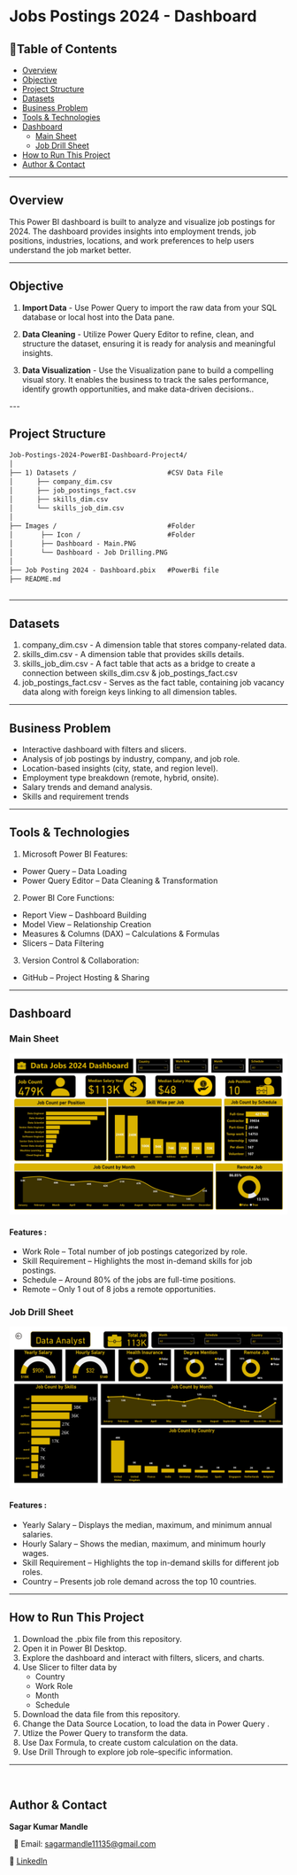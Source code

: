#  Jobs Postings 2024 - Dashboard

## 📌Table of Contents
- [Overview](#overview)
- [Objective](#objective)
- [Project Structure](#project-structure)
- [Datasets](#datasets)
- [Business Problem](#business-problem)
- [Tools & Technologies](#tools--technologies)
- [Dashboard](#dashboard)
    - [Main Sheet](#main-sheet)
    - [Job Drill Sheet](#job-drill-sheet)
- [How to Run This Project](#how-to-run-this-project)
- [Author & Contact](#author--contact)

---

## Overview
<p align="justify">

This Power BI dashboard is built to analyze and visualize job postings for 2024. The dashboard provides insights into employment trends, job positions, industries, locations, and work preferences to help users understand the job market better.

</p>

---

## Objective
<p align="justify">

1. **Import Data** - Use Power Query to import the raw data from your SQL database or local host into the Data pane.

2. **Data Cleaning** - Utilize Power Query Editor to refine, clean, and structure the dataset, ensuring it is ready for analysis and meaningful insights.

3. **Data Visualization** - Use the Visualization pane to build a compelling visual story. It enables the business to track the sales performance, identify growth opportunities, and make data-driven decisions..

</p>
--- 

## Project Structure
```
Job-Postings-2024-PowerBI-Dashboard-Project4/
│
├── 1) Datasets /                       #CSV Data File
│      ├── company_dim.csv
│      ├── job_postings_fact.csv
│      ├── skills_dim.csv
│      └── skills_job_dim.csv
│
├── Images /                            #Folder
│       ├── Icon /                      #Folder
│       ├── Dashboard - Main.PNG   
│       └── Dashboard - Job Drilling.PNG
│
├── Job Posting 2024 - Dashboard.pbix   #PowerBi file        
├── README.md


```

---

## Datasets

<p align="justify">

1. company_dim.csv - A dimension table that stores company-related data.
2. skills_dim.csv - A dimension table that provides skills details.
3. skills_job_dim.csv - A fact table that acts as a bridge to create a connection between skills_dim.csv & job_postings_fact.csv
4. job_postings_fact.csv - Serves as the fact table, containing job vacancy data along with foreign keys linking to all dimension tables.

</p>

---

## Business Problem

- Interactive dashboard with filters and slicers.
- Analysis of job postings by industry, company, and job role.
- Location-based insights (city, state, and region level).
- Employment type breakdown (remote, hybrid, onsite).
- Salary trends and demand analysis.
- Skills and requirement trends

---

## Tools & Technologies

1. Microsoft Power BI Features:
- Power Query – Data Loading
- Power Query Editor – Data Cleaning & Transformation

2. Power BI Core Functions:
- Report View – Dashboard Building
- Model View – Relationship Creation
- Measures & Columns (DAX) – Calculations & Formulas
- Slicers – Data Filtering

3. Version Control & Collaboration:
- GitHub – Project Hosting & Sharing

---


## Dashboard

### Main Sheet
![Dashboard Preview](Image/Dashboard_Main.jpg)

#### Features :
- Work Role – Total number of job postings categorized by role.
- Skill Requirement – Highlights the most in-demand skills for job postings.
- Schedule – Around 80% of the jobs are full-time positions.
- Remote – Only 1 out of 8 jobs a remote opportunities.


### Job Drill Sheet
![Dashboard Preview](Image/Dashboard_Job_Drilling.jpg)

#### Features :
- Yearly Salary – Displays the median, maximum, and minimum annual salaries.
- Hourly Salary – Shows the median, maximum, and minimum hourly wages.
- Skill Requirement – Highlights the top in-demand skills for different job roles.
- Country – Presents job role demand across the top 10 countries.

---

## How to Run This Project
1. Download the .pbix file from this repository.
2. Open it in Power BI Desktop.
3. Explore the dashboard and interact with filters, slicers, and charts.
4. Use Slicer to filter data by
    - Country
    - Work Role
    - Month
    - Schedule
5. Download the data file from this repository.
6. Change the Data Source Location, to load the data in Power Query .
7. Utlize the Power Query to transform the data.
8. Use Dax Formula, to create custom calculation on the data.
9. Use Drill Through to explore job role–specific information.

---
    
## Author & Contact

**Sagar Kumar Mandle** <br>

  
📧 Email: sagarmandle11135@gmail.com 

🔗 [LinkedIn](https://www.linkedin.com/in/sagar-kumar-mandle-7086ba366/)



